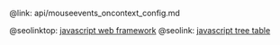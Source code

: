 @link: api/mouseevents_oncontext_config.md

@seolinktop: [javascript web framework](https://webix.com)
@seolink: [javascript tree table](https://webix.com/widget/treetable/)